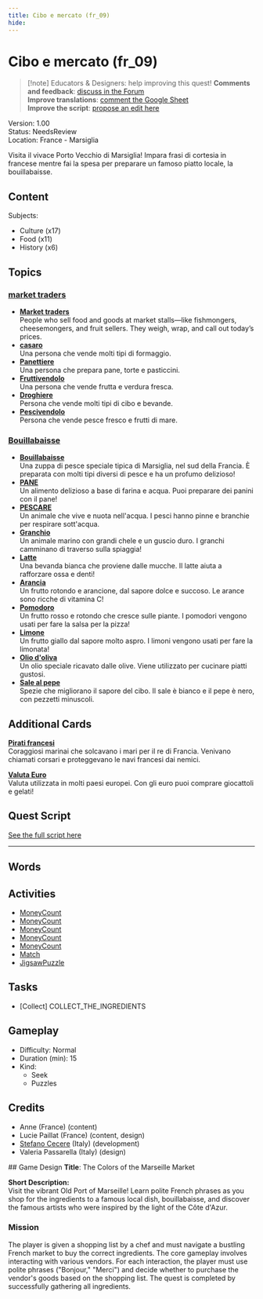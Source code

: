 ```yaml
---
title: Cibo e mercato (fr_09)
hide:
---
```


# Cibo e mercato (fr_09)
> [!note] Educators & Designers: help improving this quest!
> **Comments and feedback**: [discuss in the Forum](https://antura.discourse.group/t/fr-09-the-colors-of-the-marseille-market/28/1)  
> **Improve translations**: [comment the Google Sheet](https://docs.google.com/spreadsheets/d/1FPFOy8CHor5ArSg57xMuPAG7WM27-ecDOiU-OmtHgjw/edit?gid=1243903291#gid=1243903291)  
> **Improve the script**: [propose an edit here](https://github.com/vgwb/Antura/blob/main/Assets/_discover/_quests/FR_09%20Food%20&%20Market/FR_09%20Food%20&%20Market%20-%20Yarn%20Script.yarn)  

Version: 1.00  
Status: NeedsReview  
Location: France - Marsiglia

Visita il vivace Porto Vecchio di Marsiglia! Impara frasi di cortesia in francese mentre fai la spesa per preparare un famoso piatto locale, la bouillabaisse.

## Content
Subjects: 

  - Culture (x17)
  - Food (x11)
  - History (x6)

## Topics
### [market traders](../../topics/index.md#marketers)

  - **[Market traders](../../cards/index.md#market_traders)**  
    People who sell food and goods at market stalls—like fishmongers, cheesemongers, and fruit sellers. They weigh, wrap, and call out today’s prices.  
  - **[casaro](../../cards/index.md#person_cheesemonger)**  
    Una persona che vende molti tipi di formaggio.  
  - **[Panettiere](../../cards/index.md#person_baker)**  
    Una persona che prepara pane, torte e pasticcini.  
  - **[Fruttivendolo](../../cards/index.md#person_greengrocer)**  
    Una persona che vende frutta e verdura fresca.  
  - **[Droghiere](../../cards/index.md#person_grocer)**  
    Persona che vende molti tipi di cibo e bevande.  
  - **[Pescivendolo](../../cards/index.md#person_fishmonger)**  
    Persona che vende pesce fresco e frutti di mare.  
### [Bouillabaisse](../../topics/index.md#bouillabaisse)

  - **[Bouillabaisse](../../cards/index.md#bouillabaisse)**  
    Una zuppa di pesce speciale tipica di Marsiglia, nel sud della Francia. È preparata con molti tipi diversi di pesce e ha un profumo delizioso!  
  - **[PANE](../../cards/index.md#food_bread)**  
    Un alimento delizioso a base di farina e acqua. Puoi preparare dei panini con il pane!  
  - **[PESCARE](../../cards/index.md#food_fish)**  
    Un animale che vive e nuota nell'acqua. I pesci hanno pinne e branchie per respirare sott'acqua.  
  - **[Granchio](../../cards/index.md#food_crab)**  
    Un animale marino con grandi chele e un guscio duro. I granchi camminano di traverso sulla spiaggia!  
  - **[Latte](../../cards/index.md#food_milk)**  
    Una bevanda bianca che proviene dalle mucche. Il latte aiuta a rafforzare ossa e denti!  
  - **[Arancia](../../cards/index.md#food_orange)**  
    Un frutto rotondo e arancione, dal sapore dolce e succoso. Le arance sono ricche di vitamina C!  
  - **[Pomodoro](../../cards/index.md#food_tomato)**  
    Un frutto rosso e rotondo che cresce sulle piante. I pomodori vengono usati per fare la salsa per la pizza!  
  - **[Limone](../../cards/index.md#food_lemon)**  
    Un frutto giallo dal sapore molto aspro. I limoni vengono usati per fare la limonata!  
  - **[Olio d'oliva](../../cards/index.md#food_olive_oil)**  
    Un olio speciale ricavato dalle olive. Viene utilizzato per cucinare piatti gustosi.  
  - **[Sale al pepe](../../cards/index.md#food_pepper_salt)**  
    Spezie che migliorano il sapore del cibo. Il sale è bianco e il pepe è nero, con pezzetti minuscoli.  

## Additional Cards
**[Pirati francesi](../../cards/index.md#pirates)**  
Coraggiosi marinai che solcavano i mari per il re di Francia. Venivano chiamati corsari e proteggevano le navi francesi dai nemici.  

**[Valuta Euro](../../cards/index.md#currency_euro)**  
Valuta utilizzata in molti paesi europei. Con gli euro puoi comprare giocattoli e gelati!  

## Quest Script

[See the full script here](./fr_09-script.md)

---

## Words
## Activities
- [MoneyCount](../../activities/index.md#MoneyCount)
- [MoneyCount](../../activities/index.md#MoneyCount)
- [MoneyCount](../../activities/index.md#MoneyCount)
- [MoneyCount](../../activities/index.md#MoneyCount)
- [MoneyCount](../../activities/index.md#MoneyCount)
- [Match](../../activities/index.md#Match)
- [JigsawPuzzle](../../activities/index.md#JigsawPuzzle)

## Tasks
- [Collect] COLLECT_THE_INGREDIENTS
## Gameplay
- Difficulty: Normal
- Duration (min): 15
- Kind:
  - Seek
  - Puzzles
## Credits
- Anne (France) (content)
- Lucie Paillat (France) (content, design)
- [Stefano Cecere](https://stefanocecere.com) (Italy) (development)
- Valeria Passarella (Italy) (design)

## Game Design
**Title**: The Colors of the Marseille Market

**Short Description:**  
Visit the vibrant Old Port of Marseille! Learn polite French phrases as you shop for the ingredients to a famous local dish, bouillabaisse, and discover the famous artists who were inspired by the light of the Côte d'Azur.

### Mission
The player is given a shopping list by a chef and must navigate a bustling French market to buy the correct ingredients. The core gameplay involves interacting with various vendors. For each interaction, the player must use polite phrases ("Bonjour," "Merci") and decide whether to purchase the vendor's goods based on the shopping list. The quest is completed by successfully gathering all ingredients.

